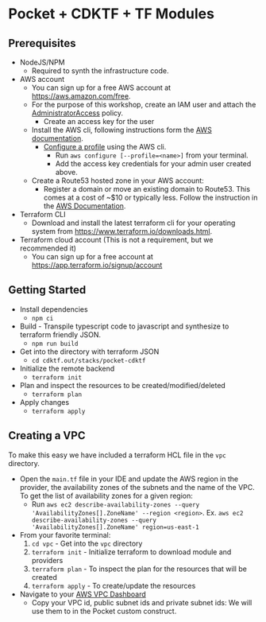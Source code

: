 # Pocket + CDKTF + TF Modules

## Prerequisites
- NodeJS/NPM
  - Required to synth the infrastructure code.
- AWS account
  - You can sign up for a free AWS account at https://aws.amazon.com/free.
  - For the purpose of this workshop, create an IAM user and attach the [AdministratorAccess](https://console.aws.amazon.com/iam/home#policies/arn:aws:iam::aws:policy/AdministratorAccess) policy.
    - Create an access key for the user
  - Install the AWS cli, following instructions form the [AWS documentation](https://docs.aws.amazon.com/cli/latest/userguide/install-cliv2.html).
    - [Configure a profile](https://docs.aws.amazon.com/cli/latest/userguide/cli-configure-profiles.html) using the AWS cli.
      - Run `aws configure [--profile=<name>]` from your terminal.
      - Add the access key credentials for your admin user created above.
  - Create a Route53 hosted zone in your AWS account:
    - Register a domain or move an existing domain to Route53. This comes at a cost of ~$10 or typically less. Follow the instruction in the [AWS Documentation](https://docs.aws.amazon.com/Route53/latest/DeveloperGuide/domain-register.html#domain-register-procedure).
- Terraform CLI
  - Download and install the latest terraform cli for your operating system from https://www.terraform.io/downloads.html.
- Terraform cloud account (This is not a requirement, but we recommended it)
  - You can sign up for a free account at https://app.terraform.io/signup/account
  
## Getting Started
- Install dependencies
  - `npm ci`
- Build - Transpile typescript code to javascript and synthesize to terraform friendly JSON.
  - `npm run build`
- Get into the directory with terraform JSON
  - `cd cdktf.out/stacks/pocket-cdktf`
- Initialize the remote backend
  - `terraform init`
- Plan and inspect the resources to be created/modified/deleted
  - `terraform plan`
- Apply changes
  - `terraform apply`

## Creating a VPC  
To make this easy we have included a terraform HCL file in the `vpc` directory.

- Open the `main.tf` file in your IDE and update the AWS region in the provider, the availability zones of the subnets and the name of the VPC. To get the list of availability zones for a given region:
  - Run `aws ec2 describe-availability-zones --query 'AvailabilityZones[].ZoneName' --region <region>`. Ex. `aws ec2 describe-availability-zones --query 'AvailabilityZones[].ZoneName' region=us-east-1`
- From your favorite terminal:
  1. `cd vpc` - Get into the `vpc` directory
  2. `terraform init` - Initialize terraform to download module and providers
  3. `terraform plan` - To inspect the plan for the resources that will be created
  4. `terraform apply` - To create/update the resources
- Navigate to your [AWS VPC Dashboard](https://console.aws.amazon.com/vpc/home)
  - Copy your VPC id, public subnet ids and private subnet ids: We will use them to in the Pocket custom construct.

